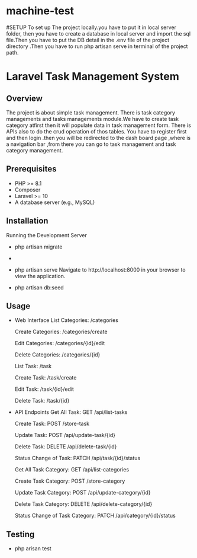 # machine-test



#SETUP
To set up The project locally.you have to put it in local server folder, then you have to create a database in local server and import the sql file.Then you have to put the DB detail in the .env file of the project directory .Then you have to run php artisan serve in terminal of the project path.



# Laravel Task Management System

## Overview

The project is about simple task management.
There is task category managements and tasks managements module.We have to create task category atfirst then it will populate data in task management form.
There is APIs also to do the crud operation of thos tables.
You have to register first and then login .then you will be redirected to the dash board page ,where is a navigation bar ,from there you can go to task management and task category management.

## Prerequisites

- PHP >= 8.1
- Composer
- Laravel >= 10
- A database server (e.g., MySQL)

## Installation

Running the Development Server
- php artisan migrate
- 
- php artisan serve
    Navigate to http://localhost:8000 in your browser to view the application.
  
- php artisan db:seed


## Usage
- Web Interface
    List Categories: /categories
  
    Create Categories: /categories/create
  
    Edit Categories: /categories/{id}/edit
  
    Delete Categories: /categories/{id}

    List Task: /task
  
    Create Task: /task/create
  
    Edit Task: /task/{id}/edit
  
    Delete Task: /task/{id}
  
- API Endpoints
    Get All Task: GET /api/list-tasks
  
    Create Task: POST /store-task
  
    Update Task: POST /api/update-task/{id}
  
    Delete Task: DELETE /api/delete-task/{id}
  
    Status Change of Task: PATCH /api/task/{id}/status

    Get All Task Category: GET /api/list-categories
  
    Create Task Category: POST /store-category
  
    Update Task Category: POST /api/update-category/{id}
  
    Delete Task Category: DELETE /api/delete-category/{id}
  
    Status Change of Task Category: PATCH /api/category/{id}/status


## Testing
- php arisan test


